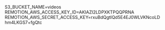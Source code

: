 S3_BUCKET_NAME=videos
REMOTION_AWS_ACCESS_KEY_ID=AKIAZI2LDPXKTPQQPRNA
REMOTION_AWS_SECRET_ACCESS_KEY=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